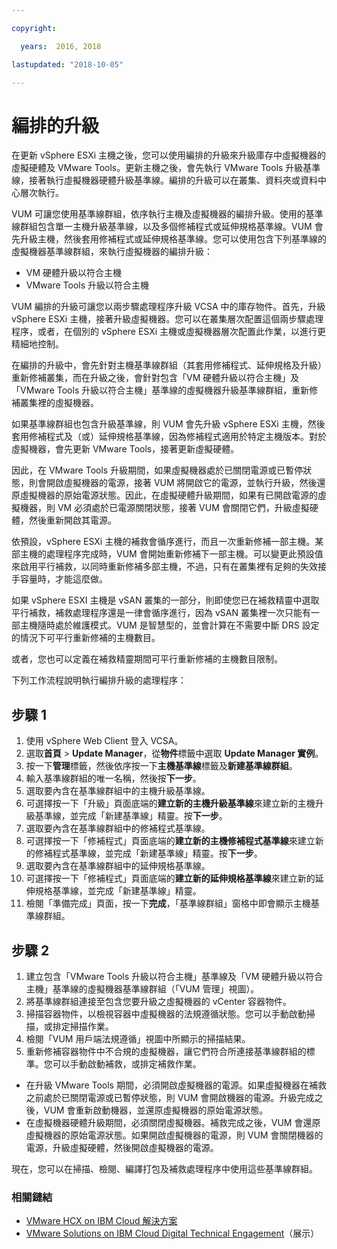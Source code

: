 ```yaml
---

copyright:

  years:  2016, 2018

lastupdated: "2018-10-05"

---
```


#	編排的升級

在更新 vSphere ESXi 主機之後，您可以使用編排的升級來升級庫存中虛擬機器的虛擬硬體及 VMware Tools。更新主機之後，會先執行 VMware Tools 升級基準線，接著執行虛擬機器硬體升級基準線。編排的升級可以在叢集、資料夾或資料中心層次執行。

VUM 可讓您使用基準線群組，依序執行主機及虛擬機器的編排升級。使用的基準線群組包含單一主機升級基準線，以及多個修補程式或延伸規格基準線。VUM 會先升級主機，然後套用修補程式或延伸規格基準線。您可以使用包含下列基準線的虛擬機器基準線群組，來執行虛擬機器的編排升級：
* VM 硬體升級以符合主機
* VMware Tools 升級以符合主機

VUM 編排的升級可讓您以兩步驟處理程序升級 VCSA 中的庫存物件。首先，升級 vSphere ESXi 主機，接著升級虛擬機器。您可以在叢集層次配置這個兩步驟處理程序，或者，在個別的 vSphere ESXi 主機或虛擬機器層次配置此作業，以進行更精細地控制。

在編排的升級中，會先針對主機基準線群組（其套用修補程式、延伸規格及升級）重新修補叢集，而在升級之後，會針對包含「VM 硬體升級以符合主機」及「VMware Tools 升級以符合主機」基準線的虛擬機器升級基準線群組，重新修補叢集裡的虛擬機器。

如果基準線群組也包含升級基準線，則 VUM 會先升級 vSphere ESXi 主機，然後套用修補程式及（或）延伸規格基準線，因為修補程式適用於特定主機版本。對於虛擬機器，會先更新 VMware Tools，接著更新虛擬硬體。

因此，在 VMware Tools 升級期間，如果虛擬機器處於已關閉電源或已暫停狀態，則會開啟虛擬機器的電源，接著 VUM 將開啟它的電源，並執行升級，然後還原虛擬機器的原始電源狀態。因此，在虛擬硬體升級期間，如果有已開啟電源的虛擬機器，則 VM 必須處於已電源關閉狀態，接著 VUM 會關閉它們，升級虛擬硬體，然後重新開啟其電源。

依預設，vSphere ESXi 主機的補救會循序進行，而且一次重新修補一部主機。某部主機的處理程序完成時，VUM 會開始重新修補下一部主機。可以變更此預設值來啟用平行補救，以同時重新修補多部主機，不過，只有在叢集裡有足夠的失效接手容量時，才能這麼做。

如果 vSphere ESXI 主機是 vSAN 叢集的一部分，則即使您已在補救精靈中選取平行補救，補救處理程序還是一律會循序進行，因為 vSAN 叢集裡一次只能有一部主機隨時處於維護模式。VUM 是智慧型的，並會計算在不需要中斷 DRS 設定的情況下可平行重新修補的主機數目。

或者，您也可以定義在補救精靈期間可平行重新修補的主機數目限制。

下列工作流程說明執行編排升級的處理程序：

## 步驟 1

1. 使用 vSphere Web Client 登入 VCSA。
2. 選取**首頁** > **Update Manager**，從**物件**標籤中選取 **Update Manager 實例**。
3. 按一下**管理**標籤，然後依序按一下**主機基準線**標籤及**新建基準線群組**。
4. 輸入基準線群組的唯一名稱，然後按**下一步**。
5. 選取要內含在基準線群組中的主機升級基準線。
6. 可選擇按一下「升級」頁面底端的**建立新的主機升級基準線**來建立新的主機升級基準線，並完成「新建基準線」精靈。按**下一步**。
7. 選取要內含在基準線群組中的修補程式基準線。
8. 可選擇按一下「修補程式」頁面底端的**建立新的主機修補程式基準線**來建立新的修補程式基準線，並完成「新建基準線」精靈。按**下一步**。
9. 選取要內含在基準線群組中的延伸規格基準線。
10. 可選擇按一下「修補程式」頁面底端的**建立新的延伸規格基準線**來建立新的延伸規格基準線，並完成「新建基準線」精靈。
11. 檢閱「準備完成」頁面，按一下**完成**，「基準線群組」窗格中即會顯示主機基準線群組。

## 步驟 2

1. 建立包含「VMware Tools 升級以符合主機」基準線及「VM 硬體升級以符合主機」基準線的虛擬機器基準線群組（「VUM 管理」視圖）。
2. 將基準線群組連接至包含您要升級之虛擬機器的 vCenter 容器物件。
3. 掃描容器物件，以檢視容器中虛擬機器的法規遵循狀態。您可以手動啟動掃描，或排定掃描作業。
4. 檢閱「VUM 用戶端法規遵循」視圖中所顯示的掃描結果。
5. 重新修補容器物件中不合規的虛擬機器，讓它們符合所連接基準線群組的標準。您可以手動啟動補救，或排定補救作業。
* 在升級 VMware Tools 期間，必須開啟虛擬機器的電源。如果虛擬機器在補救之前處於已關閉電源或已暫停狀態，則 VUM 會開啟機器的電源。升級完成之後，VUM 會重新啟動機器，並還原虛擬機器的原始電源狀態。
* 在虛擬機器硬體升級期間，必須關閉虛擬機器。補救完成之後，VUM 會還原虛擬機器的原始電源狀態。如果開啟虛擬機器的電源，則 VUM 會關閉機器的電源，升級虛擬硬體，然後開啟虛擬機器的電源。

現在，您可以在掃描、檢閱、編譯打包及補救處理程序中使用這些基準線群組。

### 相關鏈結

* [VMware HCX on IBM Cloud 解決方案](https://www.ibm.com/cloud/garage/files/HCX_Architecture_Design.pdf)
* [VMware Solutions on IBM Cloud Digital Technical Engagement](https://ibm-dte.mybluemix.net/ibm-vmware)（展示）
